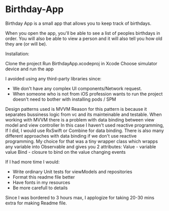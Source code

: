 # Birthday-App

Birthday App is a small app that allows you to keep track of birthdays.

When you open the app, you'll be able to see a list of peoples birthdays in order.
You will also be able to view a person and it will also tell you how old they are (or will be).

Installation: 

Clone the project
Run BirthdayApp.xcodeproj in Xcode
Choose simulator device and run the app

I avoided using any third-party libraries since:
- We don't have any complex UI components/Network request.
- When someone who is not from iOS profession wants to run the project doesn't need to bother with installing pods / SPM

Design patterns used is MVVM
Reason for this pattern is because it separates bussiness logic from vc and its mainteinable and testable.
When working with MVVM there is a problem with data binding between view model and view controller
In this case I haven't used reactive programming, If I did, I would use RxSwift or Combine for data binding.
There is also many different approaches with data binding if we don't use reactive programming.
My choice for that was a tiny wrapper class which wrapps any variable into Observable and gives you 2 attributes: 
Value - variable value
Bind - closure to bind on the value changing events

If I had more time I would:
- Write ordinary Unit tests for viewModels and repositories
- Format this readme file better
- Have fonts in my resources
- Be more carefull to details 

Since I was bordered to 3 hours max, I applogize for taking 20-30 mins extra for making Readme file.




